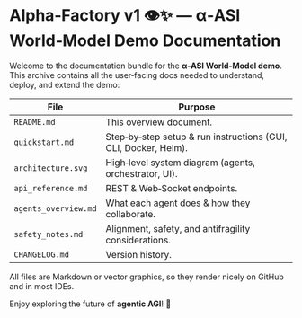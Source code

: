 
# Alpha‑Factory v1 👁️✨ — α‑ASI World‑Model Demo Documentation

Welcome to the documentation bundle for the **α‑ASI World‑Model demo**.  
This archive contains all the user‑facing docs needed to understand, deploy, and extend the demo:

| File | Purpose |
|------|---------|
| `README.md` | This overview document. |
| `quickstart.md` | Step‑by‑step setup & run instructions (GUI, CLI, Docker, Helm). |
| `architecture.svg` | High‑level system diagram (agents, orchestrator, UI). |
| `api_reference.md` | REST & Web‑Socket endpoints. |
| `agents_overview.md` | What each agent does & how they collaborate. |
| `safety_notes.md` | Alignment, safety, and antifragility considerations. |
| `CHANGELOG.md` | Version history. |

All files are Markdown or vector graphics, so they render nicely on GitHub and in most IDEs.

Enjoy exploring the future of **agentic AGI**! 🚀
